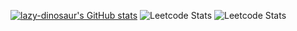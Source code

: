 

[![lazy-dinosaur's GitHub stats](https://github-readme-stats.vercel.app/api?username=lazy-dinosaur&count_private=true&show_icons=true)](https://github.com/anuraghazra/github-readme-stats)
![Leetcode Stats](https://leetcard.jacoblin.cool/WowCole?ext=contest)
![Leetcode Stats](https://leetcard.jacoblin.cool/WowCole?ext=contest)
